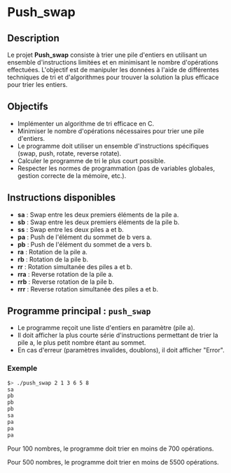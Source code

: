 # Push_swap

## Description
Le projet **Push_swap** consiste à trier une pile d'entiers en utilisant un ensemble d'instructions limitées et en minimisant le nombre d'opérations effectuées. L'objectif est de manipuler les données à l'aide de différentes techniques de tri et d'algorithmes pour trouver la solution la plus efficace pour trier les entiers.

## Objectifs
- Implémenter un algorithme de tri efficace en C.
- Minimiser le nombre d'opérations nécessaires pour trier une pile d'entiers.
- Le programme doit utiliser un ensemble d'instructions spécifiques (swap, push, rotate, reverse rotate).
- Calculer le programme de tri le plus court possible.
- Respecter les normes de programmation (pas de variables globales, gestion correcte de la mémoire, etc.).

## Instructions disponibles
- **sa** : Swap entre les deux premiers éléments de la pile a.
- **sb** : Swap entre les deux premiers éléments de la pile b.
- **ss** : Swap entre les deux piles a et b.
- **pa** : Push de l'élément du sommet de b vers a.
- **pb** : Push de l'élément du sommet de a vers b.
- **ra** : Rotation de la pile a.
- **rb** : Rotation de la pile b.
- **rr** : Rotation simultanée des piles a et b.
- **rra** : Reverse rotation de la pile a.
- **rrb** : Reverse rotation de la pile b.
- **rrr** : Reverse rotation simultanée des piles a et b.

## Programme principal : `push_swap`
- Le programme reçoit une liste d'entiers en paramètre (pile a).
- Il doit afficher la plus courte série d'instructions permettant de trier la pile a, le plus petit nombre étant au sommet.
- En cas d'erreur (paramètres invalides, doublons), il doit afficher "Error".

### Exemple
```bash
$> ./push_swap 2 1 3 6 5 8
sa
pb
pb
pb
sa
pa
pa
pa
```

Pour 100 nombres, le programme doit trier en moins de 700 opérations.

Pour 500 nombres, le programme doit trier en moins de 5500 opérations.
